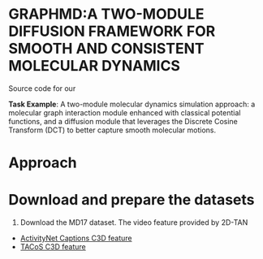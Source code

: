 # GRAPHMD:A TWO-MODULE DIFFUSION FRAMEWORK FOR SMOOTH AND CONSISTENT MOLECULAR DYNAMICS
Source code for our 

**Task Example**: A two-module molecular dynamics simulation approach: a molecular graph interaction module enhanced with classical potential functions, and a diffusion module that leverages the Discrete Cosine Transform (DCT) to better capture smooth molecular motions.

# Approach

# Download and prepare the datasets
1. Download the MD17 dataset.
   The video feature provided by 2D-TAN

- [ActivityNet Captions C3D feature](https://example.com/ActivityNet_C3D.zip)
- [TACoS C3D feature](https://example.com/TACoS_C3D.zip)


